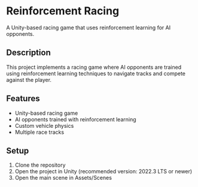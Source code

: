 # Reinforcement Racing

A Unity-based racing game that uses reinforcement learning for AI opponents.

## Description

This project implements a racing game where AI opponents are trained using reinforcement learning techniques to navigate tracks and compete against the player.

## Features

- Unity-based racing game
- AI opponents trained with reinforcement learning
- Custom vehicle physics
- Multiple race tracks

## Setup

1. Clone the repository
2. Open the project in Unity (recommended version: 2022.3 LTS or newer)
3. Open the main scene in Assets/Scenes

